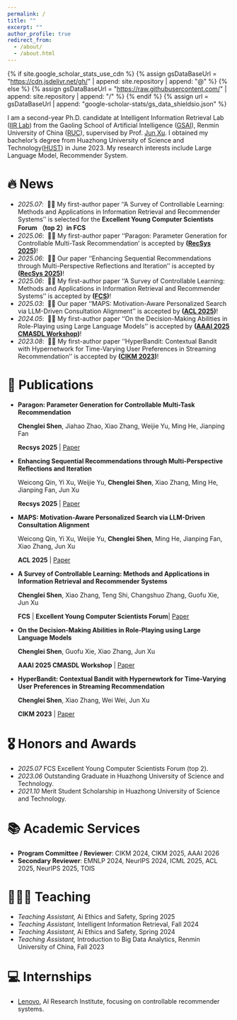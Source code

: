 ```yaml
---
permalink: /
title: ""
excerpt: ""
author_profile: true
redirect_from: 
  - /about/
  - /about.html
---
```


{% if site.google_scholar_stats_use_cdn %}
{% assign gsDataBaseUrl = "https://cdn.jsdelivr.net/gh/" | append: site.repository | append: "@" %}
{% else %}
{% assign gsDataBaseUrl = "https://raw.githubusercontent.com/" | append: site.repository | append: "/" %}
{% endif %}
{% assign url = gsDataBaseUrl | append: "google-scholar-stats/gs_data_shieldsio.json" %}

<span class='anchor' id='about-me'></span>

I am a second-year Ph.D. candidate at Intelligent Information Retrieval Lab ([IIR Lab](https://ruc-iir-lab.github.io/)) from the Gaoling School of Artificial Intelligence ([GSAI](http://ai.ruc.edu.cn/)), Renmin University of China ([RUC](https://www.ruc.edu.cn)), supervised by Prof. [Jun Xu](https://scholar.google.com/citations?user=su14mcEAAAAJ). I obtained my bachelor’s degree from Huazhong University of Science and Technology([HUST](https://www.hust.edu.cn/)) in June 2023. My research interests include Large Language Model, Recommender System.


# 🔥 News
- *2025.07*: &nbsp;🎉🎉 My first-author paper ‘‘A Survey of Controllable Learning: Methods and Applications in Information Retrieval and Recommender Systems’’ is selected for the **Excellent Young Computer Scientists Forum （top 2）in FCS**
- *2025.06*: &nbsp;🎉🎉 My first-author paper ‘‘Paragon: Parameter Generation for Controllable Multi-Task
Recommendation’ is accepted by **([RecSys 2025](https://recsys.acm.org/recsys25/))**! 
- *2025.06*: &nbsp;🎉🎉 Our paper ‘‘Enhancing Sequential Recommendations through Multi-Perspective Reflections and Iteration’’ is accepted by **([RecSys 2025](https://recsys.acm.org/recsys25/))**! 
- *2025.06*: &nbsp;🎉🎉 My first-author paper ‘‘A Survey of Controllable Learning: Methods and Applications in Information Retrieval and Recommender Systems’’ is accepted by **([FCS](https://journal.hep.com.cn/fcs/EN/10.1007/s11704-025-41366-5))**!
- *2025.03*: &nbsp;🎉🎉 Our paper ‘‘MAPS: Motivation-Aware Personalized Search via LLM-Driven Consultation Alignment’’ is accepted by **([ACL 2025](https://2025.aclweb.org/))**!
- *2024.05*: &nbsp;🎉🎉 My first-author paper ‘‘On the Decision-Making Abilities in Role-Playing using Large Language Models’’ is accepted by **([AAAI 2025 CMASDL Workshop](https://www.is3rlab.org/aaai25-cmasdl-workshop.github.io/))**!
- *2023.08*: &nbsp;🎉🎉  My first-author paper ‘‘HyperBandit: Contextual Bandit with Hypernetwork for Time-Varying User Preferences in Streaming Recommendation’’ is accepted by **([CIKM 2023](https://uobevents.eventsair.com/cikm2023/))**!

# 📝 Publications 

- **Paragon: Parameter Generation for Controllable Multi-Task Recommendation**

  **Chenglei Shen**, Jiahao Zhao, Xiao Zhang, Weijie Yu, Ming He, Jianping Fan

  **Recsys 2025** \| [Paper](https://arxiv.org/pdf/2410.10639)
  
- **Enhancing Sequential Recommendations through Multi-Perspective Reflections and Iteration**

  Weicong Qin, Yi Xu, Weijie Yu, **Chenglei Shen**, Xiao Zhang, Ming He, Jianping Fan,  Jun Xu

  **Recsys 2025** \| [Paper](https://arxiv.org/pdf/2409.06377?)
  
- **MAPS: Motivation-Aware Personalized Search via LLM-Driven Consultation Alignment**

  Weicong Qin, Yi Xu, Weijie Yu, **Chenglei Shen**, Ming He, Jianping Fan, Xiao Zhang, Jun Xu

  **ACL 2025** \| [Paper](https://arxiv.org/pdf/2503.01711?)
  
- **A Survey of Controllable Learning: Methods and Applications in Information Retrieval and Recommender Systems**

  **Chenglei Shen**, Xiao Zhang, Teng Shi, Changshuo Zhang, Guofu Xie, Jun Xu

  **FCS** \| **Excellent Young Computer Scientists Forum**\| [Paper](https://arxiv.org/pdf/2407.06083) 

- **On the Decision-Making Abilities in Role-Playing using Large Language Models**

  **Chenglei Shen**, Guofu Xie, Xiao Zhang, Jun Xu

  **AAAI 2025 CMASDL Workshop** \| [Paper](https://arxiv.org/pdf/2402.18807) 

- **HyperBandit: Contextual Bandit with Hypernewtork for Time-Varying User Preferences in Streaming Recommendation**

  **Chenglei Shen**, Xiao Zhang, Wei Wei, Jun Xu

  **CIKM 2023** \| [Paper](https://arxiv.org/pdf/2308.08497) 

# 🎖 Honors and Awards
- *2025.07* FCS Excellent Young Computer Scientists Forum (top 2).
- *2023.06* Outstanding Graduate in Huazhong University of Science and Technology.
- *2021.10* Merit Student Scholarship in Huazhong University of Science and Technology.

# 📚 Academic Services
- **Program Committee / Reviewer**: CIKM 2024, CIKM 2025, AAAI 2026
- **Secondary Reviewer**: EMNLP 2024, NeurIPS 2024, ICML 2025, ACL 2025, NeurIPS 2025, TOIS

# 👩🏻‍🏫 Teaching
- *Teaching Assistant,* Ai Ethics and Safety, Spring 2025
- *Teaching Assistant,* Intelligent Information Retrieval, Fall 2024
- *Teaching Assistant,* Ai Ethics and Safety, Spring 2024
- *Teaching Assistant,* Introduction to Big Data Analytics, Renmin University of China, Fall 2023
  
# 💻 Internships
- [Lenovo](https://research.lenovo.com/), AI Research Institute, focusing on controllable recommender systems.
